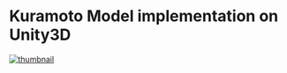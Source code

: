 # Kuramoto Model implementation on Unity3D

[![thumbnail](http://img.youtube.com/vi/1Cz911-6Y-g/sddefault.jpg)](https://youtu.be/1Cz911-6Y-g)
